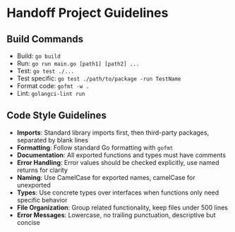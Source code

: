 # Handoff Project Guidelines

## Build Commands
- Build: `go build`
- Run: `go run main.go [path1] [path2] ...`
- Test: `go test ./...`
- Test specific: `go test ./path/to/package -run TestName`
- Format code: `gofmt -w .`
- Lint: `golangci-lint run`

## Code Style Guidelines
- **Imports**: Standard library imports first, then third-party packages, separated by blank lines
- **Formatting**: Follow standard Go formatting with `gofmt`
- **Documentation**: All exported functions and types must have comments
- **Error Handling**: Error values should be checked explicitly, use named returns for clarity
- **Naming**: Use CamelCase for exported names, camelCase for unexported
- **Types**: Use concrete types over interfaces when functions only need specific behavior
- **File Organization**: Group related functionality, keep files under 500 lines
- **Error Messages**: Lowercase, no trailing punctuation, descriptive but concise